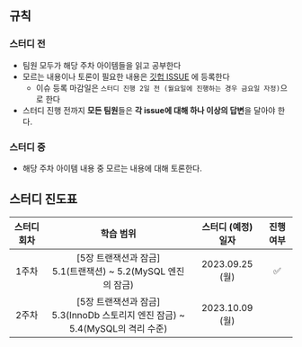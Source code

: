 ## 규칙
### 스터디 전
* 팀원 모두가 해당 주차 아이템들을 읽고 공부한다
* 모르는 내용이나 토론이 필요한 내용은 [깃헙 ISSUE](https://github.com/2023-java-study/book-study/issues) 에 등록한다
  * 이슈 등록 마감일은 `스터디 진행 2일 전 (월요일에 진행하는 경우 금요일 자정)`으로 한다
* 스터디 진행 전까지 **모든 팀원**들은 **각 issue에 대해 하나 이상의 답변**을 달아야 한다.

### 스터디 중
* 해당 주차 아이템 내용 중 모르는 내용에 대해 토론한다.

## 스터디 진도표
| 스터디 회차 | 학습 범위 | 스터디 (예정) 일자 | 진행 여부 |
| :---: | :---: | :---: | :---: |
| 1주차 | [5장 트랜잭션과 잠금]<br>5.1(트랜잭션) ~ 5.2(MySQL 엔진의 잠금) | 2023.09.25 (월) | ✅ |
| 2주차 | [5장 트랜잭션과 잠금]<br>5.3(InnoDb 스토리지 엔진 잠금) ~ 5.4(MySQL의 격리 수준) | 2023.10.09 (월) |  |
